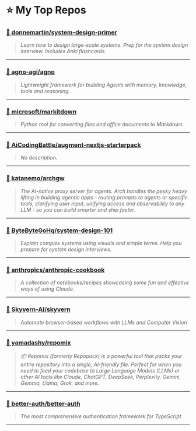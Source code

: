 # ⭐ My Top Repos

### [📌 donnemartin/system-design-primer](https://github.com/donnemartin/system-design-primer)
> _Learn how to design large-scale systems. Prep for the system design interview.  Includes Anki flashcards._

---

### [📌 agno-agi/agno](https://github.com/agno-agi/agno)
> _Lightweight framework for building Agents with memory, knowledge, tools and reasoning._

---

### [📌 microsoft/markitdown](https://github.com/microsoft/markitdown)
> _Python tool for converting files and office documents to Markdown._

---

### [📌 AiCodingBattle/augment-nextjs-starterpack](https://github.com/AiCodingBattle/augment-nextjs-starterpack)
> _No description._

---

### [📌 katanemo/archgw](https://github.com/katanemo/archgw)
> _The AI-native proxy server for agents. Arch handles the pesky heavy lifting in building agentic apps - routing prompts to agents or specific tools, clarifying user input, unifying access and observability to any LLM - so you can build smarter and ship faster._

---

### [📌 ByteByteGoHq/system-design-101](https://github.com/ByteByteGoHq/system-design-101)
> _Explain complex systems using visuals and simple terms. Help you prepare for system design interviews._

---

### [📌 anthropics/anthropic-cookbook](https://github.com/anthropics/anthropic-cookbook)
> _A collection of notebooks/recipes showcasing some fun and effective ways of using Claude._

---

### [📌 Skyvern-AI/skyvern](https://github.com/Skyvern-AI/skyvern)
> _Automate browser-based workflows with LLMs and Computer Vision_

---

### [📌 yamadashy/repomix](https://github.com/yamadashy/repomix)
> _📦 Repomix (formerly Repopack) is a powerful tool that packs your entire repository into a single, AI-friendly file. Perfect for when you need to feed your codebase to Large Language Models (LLMs) or other AI tools like Claude, ChatGPT, DeepSeek, Perplexity, Gemini, Gemma, Llama, Grok, and more._

---

### [📌 better-auth/better-auth](https://github.com/better-auth/better-auth)
> _The most comprehensive authentication framework for TypeScript_

---

